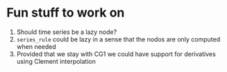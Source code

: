 # Fun stuff to work on
1. Should time series be a lazy node?
2. `series_rule` could be lazy in a sense that the nodos are only computed
   when needed
3. Provided that we stay with CG1 we could have support for derivatives
   using Clement interpolation